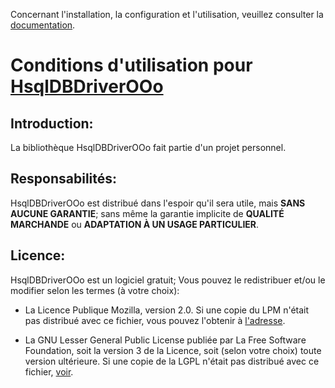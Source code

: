 Concernant l'installation, la configuration et l'utilisation, veuillez consulter la [documentation](https://prrvchr.github.io/HsqlDBDriverOOo/README_fr).

# Conditions d'utilisation pour [HsqlDBDriverOOo](https://github.com/prrvchr/HsqlDBDriverOOo)

## Introduction:

La bibliothèque HsqlDBDriverOOo fait partie d'un projet personnel.

## Responsabilités:

HsqlDBDriverOOo est distribué dans l'espoir qu'il sera utile, mais **SANS AUCUNE GARANTIE**; sans même la garantie implicite de **QUALITÉ MARCHANDE** ou **ADAPTATION À UN USAGE PARTICULIER**.

## Licence:

HsqlDBDriverOOo est un logiciel gratuit; Vous pouvez le redistribuer et/ou le modifier selon les termes (à votre choix):

- La Licence Publique Mozilla, version 2.0. Si une copie du LPM n'était pas distribué avec ce fichier, vous pouvez l'obtenir à [l'adresse](http://mozilla.org/MPL/2.0/).

- La GNU Lesser General Public License publiée par La Free Software Foundation, soit la version 3 de la Licence, soit (selon votre choix) toute version ultérieure. Si une copie de la LGPL n'était pas distribué avec ce fichier, [voir](http://www.gnu.org/licenses/).
